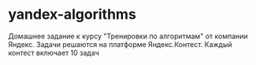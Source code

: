 # yandex-algorithms

Домашнее задание к курсу "Тренировки по алгоритмам" от компании Яндекс.
Задачи решаются на платформе Яндекс.Контест. Каждый контест включает 10 задач
